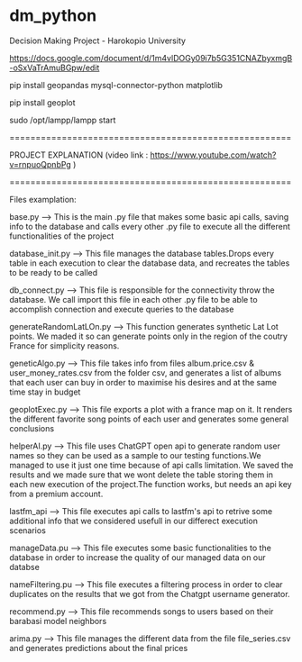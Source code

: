 # dm_python
Decision Making Project - Harokopio University


https://docs.google.com/document/d/1m4vlDOGy09i7b5G351CNAZbyxmgB-oSxVaTrAmuBGpw/edit

pip install geopandas mysql-connector-python matplotlib

pip install geoplot

sudo /opt/lampp/lampp start



======================================================

PROJECT EXPLANATION  (video link : https://www.youtube.com/watch?v=rnpuoQpnbPg )

======================================================

Files examplation:

base.py --> This is the main .py file that makes some basic api calls, saving info to the database and calls every other .py file to execute all the different functionalities of the project 

database_init.py --> This file manages the database tables.Drops every table in each execution to clear the database data, and recreates the tables to be ready to be called

db_connect.py --> This file is responsible for the connectivity throw the database. We call import this file in each other .py file to be able to accomplish connection and execute queries to the database

generateRandomLatLOn.py --> This function generates synthetic Lat Lot points. We maded it so can generate points only in the region of the coutry France for simplicity reasons.

geneticAlgo.py --> This file takes info from files album.price.csv & user_money_rates.csv from the folder csv, and generates a list of albums that each user can buy in order to maximise his desires and at the same time stay in budget

geoplotExec.py --> This file exports a plot with a france map on it. It renders the different favorite song points of each user and generates some general conclusions

helperAI.py --> This file uses ChatGPT open api to generate random user names so they can be used as a sample to our testing functions.We managed to use it just one time because of api calls limitation. We saved the results and we made sure that we wont delete the table storing them in each new execution of the project.The function works, but needs an api key from a premium account.

lastfm_api --> This file executes api calls to lastfm's api to retrive some additional info that we considered usefull in our differect execution scenarios

manageData.pu --> This file executes some basic functionalities to the database in order to increase the quality of our managed data on our databse

nameFiltering.pu --> This file executes a filtering process in order to clear duplicates on the results that we got from the Chatgpt username generator.

recommend.py --> This file recommends songs to users based on their barabasi model neighbors

arima.py --> This file manages the different data from the file file_series.csv and generates predictions about the final prices



